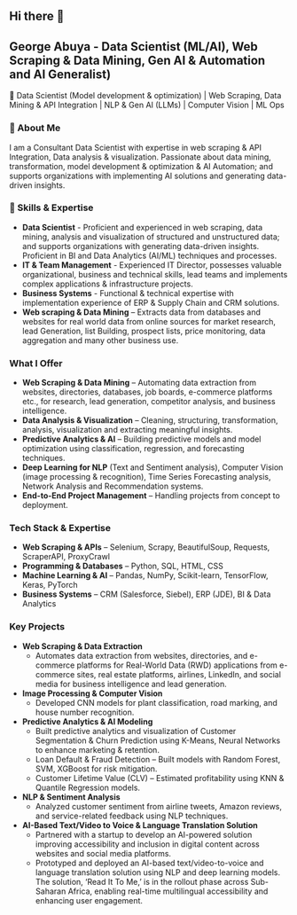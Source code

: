 ## Hi there 👋

## George Abuya - Data Scientist (ML/AI), Web Scraping & Data Mining, Gen AI & Automation and AI Generalist)
🚀 Data Scientist (Model development & optimization) | Web Scraping, Data Mining & API Integration | NLP & Gen AI (LLMs) | Computer Vision | ML Ops

### 🔹 About Me
I am a Consultant Data Scientist with expertise in web scraping & API Integration, Data analysis & visualization. Passionate about data mining, transformation, model development & optimization & AI Automation; and supports organizations with implementing AI solutions and generating data-driven insights.

### 📌 Skills & Expertise
- __Data Scientist__ - Proficient and experienced in web scraping, data mining, analysis and visualization of structured and unstructured data; and supports organizations with generating data-driven insights. Proficient in BI and Data Analytics (AI/ML) techniques and processes.
-	__IT & Team Management__ - Experienced IT Director, possesses valuable organizational, business and technical skills, lead teams and implements complex applications & infrastructure projects.
-	__Business Systems__ - Functional & technical expertise with implementation experience of ERP & Supply Chain and CRM solutions.
-	__Web scraping & Data Mining__ – Extracts data from databases and websites for real world data from online sources for market research, lead Generation, list Building, prospect lists, price monitoring, data aggregation and many other business use.

### What I Offer
-	__Web Scraping & Data Mining__ – Automating data extraction from websites, directories, databases, job boards, e-commerce platforms etc., for research, lead generation, competitor analysis, and business intelligence.
-	__Data Analysis & Visualization__ – Cleaning, structuring, transformation, analysis, visualization and extracting meaningful insights.
-	__Predictive Analytics & AI__ – Building predictive models and model optimization using classification, regression, and forecasting techniques.
-	__Deep Learning for NLP__ (Text and Sentiment analysis), Computer Vision (image processing & recognition), Time Series Forecasting analysis, Network Analysis and Recommendation systems.
-	__End-to-End Project Management__ – Handling projects from concept to deployment.

### Tech Stack & Expertise
-	__Web Scraping & APIs__ – Selenium, Scrapy, BeautifulSoup, Requests, ScraperAPI, ProxyCrawl
-	__Programming & Databases__ – Python, SQL, HTML, CSS 
-	__Machine Learning & AI__ – Pandas, NumPy, Scikit-learn, TensorFlow, Keras, PyTorch
-	__Business Systems__ – CRM (Salesforce, Siebel), ERP (JDE), BI & Data Analytics

### Key Projects
- __Web Scraping & Data Extraction__
  - Automates data extraction from websites, directories, and e-commerce platforms for Real-World Data (RWD) applications from e-commerce sites, real estate platforms, airlines, LinkedIn, and social media for business intelligence and lead generation.
-	__Image Processing & Computer Vision__
    -	Developed CNN models for plant classification, road marking, and house number recognition.
-	__Predictive Analytics & AI Modeling__ 
    - Built predictive analytics and visualization of Customer Segmentation & Churn Prediction using K-Means, Neural Networks to enhance marketing & retention.
    - Loan Default & Fraud Detection – Built models with Random Forest, SVM, XGBoost for risk mitigation.
    - Customer Lifetime Value (CLV) – Estimated profitability using KNN & Quantile Regression models.
- __NLP & Sentiment Analysis__
   - Analyzed customer sentiment from airline tweets, Amazon reviews, and service-related feedback using NLP techniques.
- __AI-Based Text/Video to Voice & Language Translation Solution__
  - Partnered with a startup to develop an AI-powered solution improving accessibility and inclusion in digital content across websites and social media platforms.
  - Prototyped and deployed an AI-based text/video-to-voice and language translation solution using NLP and deep learning models. The solution, ‘Read It To Me,’ is in the rollout phase across Sub-Saharan Africa, enabling real-time multilingual accessibility and enhancing user engagement.

